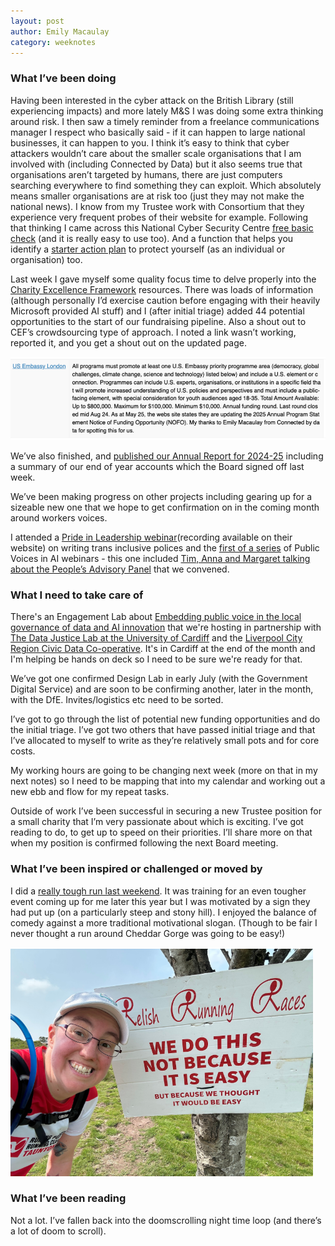 ```yaml
---
layout: post
author: Emily Macaulay
category: weeknotes
---
```

### What I’ve been doing

Having been interested in the cyber attack on the British Library (still experiencing impacts) and more lately M&S I was doing some extra thinking around risk. I then saw a timely reminder from a freelance communications manager I respect who basically said - if it can happen to large national businesses, it can happen to you. I think it’s easy to think that cyber attackers wouldn’t care about the smaller scale organisations that I am involved with (including Connected by Data) but it also seems true that organisations aren’t targeted by humans, there are just computers searching everywhere to find something they can exploit. Which absolutely means smaller organisations are at risk too (just they may not make the national news). I know from my Trustee work with Consortium that they experience very frequent probes of their website for example. Following that thinking I came across this National Cyber Security Centre [free basic check](https://basiccheck.service.ncsc.gov.uk/) (and it is really easy to use too). And a function that helps you identify a [starter action plan](https://www.ncsc.gov.uk/cyberaware/actionplan) to protect yourself (as an individual or organisation) too. 

Last week I gave myself some quality focus time to delve properly into the [Charity Excellence Framework](https://www.charityexcellence.co.uk/) resources. There was loads of information (although personally I’d exercise caution before engaging with their heavily Microsoft provided AI stuff) and I (after initial triage) added 44 potential opportunities to the start of our fundraising pipeline. Also a shout out to CEF’s crowdsourcing type of approach. I noted a link wasn’t working, reported it, and you get a shout out on the updated page. 

![Image of the text on the Charity Excellence Framework shouting out Emily](/assets/blog/2025-06-12-cef.png)

We’ve also finished, and [published our Annual Report for 2024-25](https://connectedbydata.org/annual-report/2024/) including a summary of our end of year accounts which the Board signed off last week.

We’ve been making progress on other projects including gearing up for a sizeable new one that we hope to get confirmation on in the coming month around workers voices. 

I attended a [Pride in Leadership webinar](https://prideinleadership.co.uk/news-list/how-to-write-a-trans-inclusive-policy-for-your-organisation/)(recording available on their website) on writing trans inclusive polices and the [first of a series](https://digitalgood.net/pvai-seminar-series/) of Public Voices in AI webinars - this one included [Tim, Anna and Margaret talking about the People’s Advisory Panel](https://connectedbydata.org/events/2025-06-05-pvai-webinar) that we convened.

### What I need to take care of
There's an Engagement Lab about [Embedding public voice in the local governance of data and AI innovation](https://connectedbydata.org/events/2025-06-24-engagement-lab) that we're hosting in partnership with [The Data Justice Lab at the University of Cardiff](https://datajusticelab.org/) and the [Liverpool City Region Civic Data Co-operative](https://civicdatacooperative.com/). It's in Cardiff at the end of the month and I'm helping be hands on deck so I need to be sure we're ready for that.

We’ve got one confirmed Design Lab in early July (with the Government Digital Service) and are soon to be confirming another, later in the month, with the DfE. Invites/logistics etc need to be sorted.

I’ve got to go through the list of potential new funding opportunities and do the initial triage. I’ve got two others that have passed initial triage and that I’ve allocated to myself to write as they’re relatively small pots and for core costs.

My working hours are going to be changing next week (more on that in my next notes) so I need to be mapping that into my calendar and working out a new ebb and flow for my repeat tasks. 

Outside of work I’ve been successful in securing a new Trustee position for a small charity that I’m very passionate about which is exciting. I’ve got reading to do, to get up to speed on their priorities. I’ll share more on that when my position is confirmed following the next Board meeting.

### What I’ve been inspired or challenged or moved by
I did a [really tough run last weekend](https://bsky.app/profile/emilyjmacaulay.bsky.social/post/3lr4pn5nhjs2o). It was training for an even tougher event coming up for me later this year but I was motivated by a sign they had put up (on a particularly steep and stony hill). I enjoyed the balance of comedy against a more traditional motivational slogan. (Though to be fair I never thought a run around Cheddar Gorge was going to be easy!)

![Image of the text on the Charity Excellence Framework shouting out Emily](/assets/blog/2025-06-12-run.png)

### What I’ve been reading
Not a lot. I’ve fallen back into the doomscrolling night time loop (and there’s a lot of doom to scroll). 